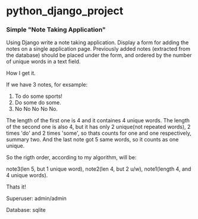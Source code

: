 # python_django_project

### Simple "Note Taking Application"

Using Django write a note taking application.
Display a form for adding the notes on a single application page. 
Previously added notes (extracted from the database) should be placed under the form,
and ordered by the number of unique words in a text field.

How I get it.

If we have 3 notes, for exsample:
1. To do some sports!
2. Do some do some.
3. No No No No No.

The length of the first one is 4 and it containes 4 unique words.
The length of the second one is also 4, but it has only 2 unique(not repeated words), 2 times 'do' and 2 times 'some',
so thats counts for one and one respectively, summary two.
And the last note got 5 same words, so it counts as one unique.

So the rigth order, according to my algorithm, will be: 

note3(len 5, but 1 unique word), note2(len 4, but 2 u/w), note1(length 4, and 4 unique words).

Thats it!

Superuser: admin/admin

Database:  sqlite
